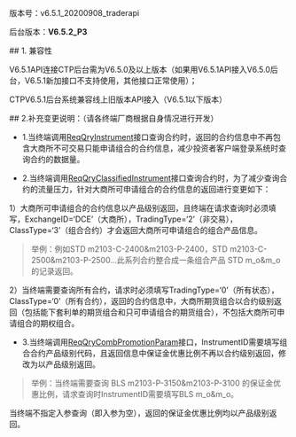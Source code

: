 <p>版本号：v6.5.1_20200908_traderapi</p>
<p>后台版本：<strong>V6.5.2_P3</strong></p>
<span class="anchor" id="8190b704-322c-4107-82ea-409d2ae78fee"></span>
## 1. 兼容性
<p>V6.5.1API连接CTP后台需为V6.5.0及以上版本（如果用V6.5.1API接入V6.5.0后台，V6.5.1新加接口不支持使用，其他接口正常使用）；</p>
<p>CTPV6.5.1后台系统兼容线上旧版本API接入（V6.5.1以下版本）</p>
<span class="anchor" id="48f76d25-8965-4686-8fc4-a6e474393066"></span>
## 2.补充变更说明：（请各终端厂商根据自身情况进行开发）
<ul>
<li><p>1.当终端调用<a href="../JYJK/CTHOSTFTDCTRADERSPI/REQQRYINSTRUMENT/">ReqQryInstrument</a>接口查询合约时，返回的合约信息中不再包含大商所不可交易只能申请组合的合约信息，减少投资者客户端登录系统时查询合约的数据量。</p></li>
<li><p>2.当终端调用<a href="../JYJK/CTHOSTFTDCTRADERSPI/REQQRYCLASSIFIEDINSTRUMENT/">ReqQryClassifiedInstrument</a>接口查询合约时，为了减少查询合约的流量压力，针对大商所可申请组合的合约信息的返回进行变更如下：</p></li>
</ul>
<p>1）大商所可申请组合的合约信息以产品级别返回，且终端在请求查询时必须填写，ExchangeID=‘DCE’（大商所），TradingType=‘2’（非交易），ClassType=‘3’（组合合约）才会返回大商所可申请组合的组合产品信息。</p>
<blockquote>
<p>举例：例如STD m2103-C-2400&amp;m2103-P-2400，STD m2103-C-2500&amp;m2103-P-2500...此系列合约整合成一条组合产品 STD m_o&amp;m_o 的记录返回。</p>
</blockquote>
<p>2）当终端需要查询所有合约，请求时必须填写TradingType=‘0’（所有状态），ClassType=‘0’（所有合约），返回的合约信息中，大商所期货组合以合约级别返回（包括能下套利单的期货组合和只可申请组合的期货组合），不包括大商所可申请组合的期权组合。</p>
<ul>
<li>3.当终端调用<a href="../JYJK/CTHOSTFTDCTRADERSPI/REQQRYCOMBPROMOTIONPARAM/">ReqQryCombPromotionParam</a>接口，InstrumentID需要填写组合合约产品级别代码，且返回信息中保证金优惠比例不再以合约级别返回，修改为以产品级别返回。</li>
</ul>
<blockquote>
<p>举例：当终端需要查询 BLS m2103-P-3150&amp;m2103-P-3100 的保证金优惠比例，请求查询时InstrumentID需要填写BLS m_o&amp;m_o。</p>
</blockquote>
<p>当终端不指定入参查询（即入参为空），返回的保证金优惠比例均以产品级别返回。</p>
